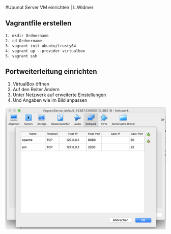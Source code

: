 #Ubunut Server VM einrichten | L.Widmer
## Vagrantfile erstellen
```shell
1. mkdir Ordnername
2. cd Ordnername
3. vagrant init ubuntu/trusty64
4. vagrant up --provider virtualbox
5. vagrant ssh
```
## Portweiterleitung einrichten
1. VirtualBox öffnen 
2. Auf den Reiter Ändern
3. Unter Netzwerk auf erweiterte Einstellungen
4. Und Angaben wie im Bild anpassen
   
![Portweiterleitung](/Bilder/Portweiterleitung.png)